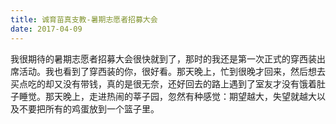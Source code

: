 ```yaml
---
title: 诚育苗真支教-暑期志愿者招募大会
date: 2017-04-09
---
```


我很期待的暑期志愿者招募大会很快就到了，那时的我还是第一次正式的穿西装出席活动。我也看到了穿西装的你，很好看。那天晚上，忙到很晚才回来，然后想去买点吃的却又没有带钱，真的是很无奈，还好回去的路上遇到了室友才没有饿着肚子睡觉。那天晚上，走进热闹的莘子园，忽然有种感觉：期望越大，失望就越大以及不要把所有的鸡蛋放到一个篮子里。